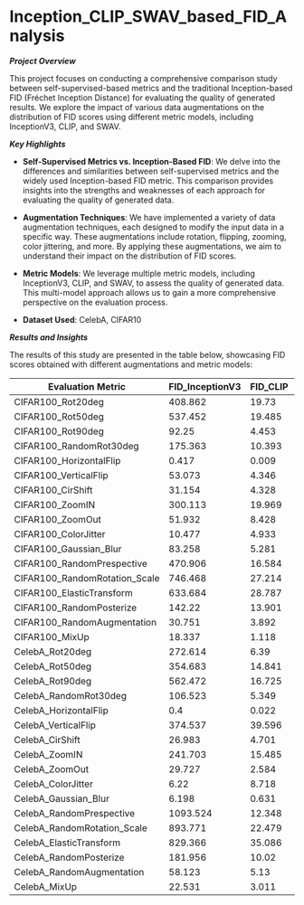 # Inception_CLIP_SWAV_based_FID_Analysis

**_Project Overview_**

This project focuses on conducting a comprehensive comparison study between self-supervised-based metrics and the traditional Inception-based FID (Fréchet Inception Distance) for evaluating the quality of generated results. We explore the impact of various data augmentations on the distribution of FID scores using different metric models, including InceptionV3, CLIP, and SWAV.

**_Key Highlights_**

- **Self-Supervised Metrics vs. Inception-Based FID**: We delve into the differences and similarities between self-supervised metrics and the widely used Inception-based FID metric. This comparison provides insights into the strengths and weaknesses of each approach for evaluating the quality of generated data.

- **Augmentation Techniques**: We have implemented a variety of data augmentation techniques, each designed to modify the input data in a specific way. These augmentations include rotation, flipping, zooming, color jittering, and more. By applying these augmentations, we aim to understand their impact on the distribution of FID scores.

- **Metric Models**: We leverage multiple metric models, including InceptionV3, CLIP, and SWAV, to assess the quality of generated data. This multi-model approach allows us to gain a more comprehensive perspective on the evaluation process.

- **Dataset Used**: CelebA, CIFAR10 

**_Results and Insights_**

The results of this study are presented in the table below, showcasing FID scores obtained with different augmentations and metric models:


| Evaluation Metric          | FID_InceptionV3 | FID_CLIP | FID_SWAV |
|---------------------------|-----------------|----------|----------|
| CIFAR100_Rot20deg         | 408.862         | 19.73    | 0.825    |
| CIFAR100_Rot50deg         | 537.452         | 19.485   | 1.247    |
| CIFAR100_Rot90deg         | 92.25           | 4.453    | 0.051    |
| CIFAR100_RandomRot30deg   | 175.363         | 10.393   | 0.42     |
| CIFAR100_HorizontalFlip   | 0.417           | 0.009    | 0.0      |
| CIFAR100_VerticalFlip     | 53.073          | 4.346    | 0.022    |
| CIFAR100_CirShift         | 31.154          | 4.328    | 0.084    |
| CIFAR100_ZoomIN           | 300.113         | 19.969   | 1.672    |
| CIFAR100_ZoomOut          | 51.932          | 8.428    | 0.507    |
| CIFAR100_ColorJitter      | 10.477          | 4.933    | 0.054    |
| CIFAR100_Gaussian_Blur    | 83.258          | 5.281    | 0.882    |
| CIFAR100_RandomPrespective| 470.906         | 16.584   | 1.294    |
| CIFAR100_RandomRotation_Scale| 746.468     | 27.214   | 2.463    |
| CIFAR100_ElasticTransform | 633.684         | 28.787   | 0.844    |
| CIFAR100_RandomPosterize  | 142.22          | 13.901   | 1.356    |
| CIFAR100_RandomAugmentation| 30.751        | 3.892    | 0.122    |
| CIFAR100_MixUp            | 18.337          | 1.118    | 0.053    |
| CelebA_Rot20deg           | 272.614         | 6.39     | 0.378    |
| CelebA_Rot50deg           | 354.683         | 14.841   | 0.802    |
| CelebA_Rot90deg           | 562.472         | 16.725   | 0.506    |
| CelebA_RandomRot30deg     | 106.523         | 5.349    | 0.266    |
| CelebA_HorizontalFlip     | 0.4             | 0.022    | 0.0      |
| CelebA_VerticalFlip       | 374.537         | 39.596   | 0.287    |
| CelebA_CirShift           | 26.983          | 4.701    | 0.082    |
| CelebA_ZoomIN             | 241.703         | 15.485   | 0.82     |
| CelebA_ZoomOut            | 29.727          | 2.584    | 0.14     |
| CelebA_ColorJitter        | 6.22            | 8.718    | 0.03     |
| CelebA_Gaussian_Blur      | 6.198           | 0.631    | 0.015    |
| CelebA_RandomPrespective  | 1093.524        | 12.348   | 0.784    |
| CelebA_RandomRotation_Scale| 893.771        | 22.479   | 1.199    |
| CelebA_ElasticTransform   | 829.366         | 35.086   | 5.471    |
| CelebA_RandomPosterize    | 181.956         | 10.02    | 0.465    |
| CelebA_RandomAugmentation | 58.123          | 5.13     | 0.148    |
| CelebA_MixUp              | 22.531          | 3.011    | 0.044    |
